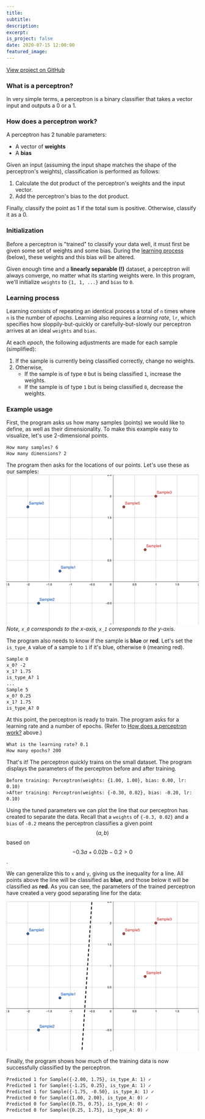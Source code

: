 ```yaml
---
title:
subtitle:
description:
excerpt:
is_project: false
date: 2020-07-15 12:00:00
featured_image:
---
```


<a href="https://github.com/thomasbreydo/perceptron-cpp/" class="button button--medium">View project on GitHub</a>

### What is a perceptron?

In very simple terms, a perceptron is a binary classifier that takes a vector
input and outputs a 0 or a 1.

### How does a perceptron work?

A perceptron has 2 tunable parameters:

- A vector of **weights**
- A **bias**

Given an input (assuming the input shape matches the shape of the perceptron's
weights), classification is performed as follows:

1. Calculate the dot product of the perceptron's weights and the input vector.
1. Add the perceptron's bias to the dot product.

Finally, classify the point as 1 if the total sum is positive. Otherwise,
classify it as a 0.

### Initialization

Before a perceptron is "trained" to classify your data well, it must first be
given some set of weights and some bias. During the
[learning process](#learning-process) (below), these weights and this bias will
be altered.

Given enough time and a **linearly separable (!)** dataset, a perceptron will
always converge, no matter what its starting weights were. In this program,
we'll initialize `weights` to `{1, 1, ...}` and `bias` to `0`.

### Learning process

Learning consists of repeating an identical process a total of `n` times where
`n` is the number of *epochs*. Learning also requires a *learning rate*, `lr`,
which specifies how sloppily-but-quickly or carefully-but-slowly our perceptron
arrives at an ideal `weights` and `bias`.

At each *epoch*, the following adjustments are made for each sample (simplified):

1. If the sample is currently being classified correctly, change no weights.
1. Otherwise,
    * If the sample is of type `0` but is being classified `1`, increase
    the weights.
    * If the sample is of type `1` but is being classified `0`, decrease
    the weights.

### Example usage
First, the program asks us how many samples (points) we would like to define, as well as their dimensionality.
To make this example easy to visualize, let's use 2-dimensional points.

```
How many samples? 6
How many dimensions? 2
```

The program then asks for the locations of our points. Let's use these as our samples:
![](/assets/images/fullsize/posts/perceptron-cpp/untrained.png)
*Note, `x_0` corresponds to the x-axis, `x_1` corresponds to the y-axis.*

The program also needs to know if the sample is **blue** or **red**. Let's set
the `is_type_A` value of a sample to `1` if it's blue, otherwise `0` (meaning
red).
```
Sample 0
x_0? -2
x_1? 1.75
is_type_A? 1
...
Sample 5
x_0? 0.25
x_1? 1.75
is_type_A? 0
```
At this point, the perceptron is ready to train. The program asks for a
learning rate and a number of epochs.
(Refer to [How does a perceptron work?](#how-does-a-perceptron-work) above.)
```
What is the learning rate? 0.1
How many epochs? 200
```
That's it! The perceptron quickly trains on the small dataset. The program
displays the parameters of the perceptron before and after training.
```
Before training: Perceptron(weights: {1.00, 1.00}, bias: 0.00, lr: 0.10)
>After training: Perceptron(weights: {-0.30, 0.02}, bias: -0.20, lr: 0.10)
```
Using the tuned parameters we can plot the line that our perceptron has created
to separate the data. Recall that a `weights` of `{-0.3, 0.02}` and a `bias` of
`-0.2` means the perceptron classifies a given point $$(a, b)$$ based on
$$-0.3a + 0.02b - 0.2 > 0$$.

We can generalize this to `x` and `y`, giving us the inequality for a line.
All points above the line will be classified as **blue**, and those below it
will be classified as **red**. As you can see, the parameters of the trained
perceptron have created a very good separating line for the data:

![trained](/assets/images/fullsize/posts/perceptron-cpp/trained.png)

Finally, the program shows how much of the training data is now successfully classified by the perceptron.
```
Predicted 1 for Sample({-2.00, 1.75}, is_type_A: 1) ✓
Predicted 1 for Sample({-1.25, 0.25}, is_type_A: 1) ✓
Predicted 1 for Sample({-1.75, -0.50}, is_type_A: 1) ✓
Predicted 0 for Sample({1.00, 2.00}, is_type_A: 0) ✓
Predicted 0 for Sample({0.75, 0.75}, is_type_A: 0) ✓
Predicted 0 for Sample({0.25, 1.75}, is_type_A: 0) ✓
```

